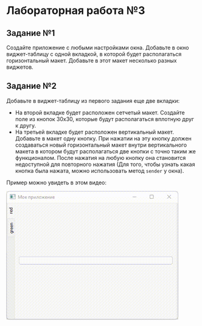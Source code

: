 # Лабораторная работа №3

## Задание №1

Создайте приложение с любыми настройками окна. Добавьте в окно виджет-таблицу с одной вкладкой, в которой будет располагаться горизонтальный макет. Добавьте в этот макет несколько разных виджетов.

## Задание №2

Добавьте в виджет-таблицу из первого задания еще две вкладки:

- На второй вкладке будет расположен сетчетый макет. Создайте поле из кнопок 30x30, которые будут располагаться вплотную друг к другу.
- На третьей вкладке будет расположен вертикальный макет. Добавьте в макет одну кнопку. При нажатии на эту кнопку должен создаваться новый горизонтальный макет внутри вертикального макета в котором будут располагаться две кнопки с точно таким же функционалом. После нажатия на любую кнопку она становится недоступной для повторного нажатия (Для того, чтобы узнать какая кнопка была нажата, можно использовать метод `sender` у окна).

Пример можно увидеть в этом видео:

![lab3-1](lab3-1.gif)